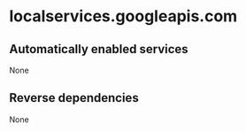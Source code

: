 # localservices.googleapis.com

## Automatically enabled services

None

## Reverse dependencies

None

